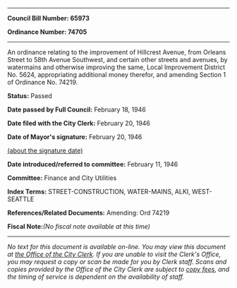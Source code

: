 

********

**Council Bill Number: 65973**
   
**Ordinance Number: 74705**
********

 An ordinance relating to the improvement of Hillcrest Avenue, from Orleans Street to 58th Avenue Southwest, and certain other streets and avenues, by watermains and otherwise improving the same, Local Improvement District No. 5624, appropriating additional money therefor, and amending Section 1 of Ordinance No. 74219.

**Status:** Passed
   
**Date passed by Full Council:** February 18, 1946
   
**Date filed with the City Clerk:** February 20, 1946
   
**Date of Mayor's signature:** February 20, 1946
   
[(about the signature date)](/~public/approvaldate.htm)
   
   
   
**Date introduced/referred to committee:** February 11, 1946
   
**Committee:** Finance and City Utilities
   
   
**Index Terms:** STREET-CONSTRUCTION, WATER-MAINS, ALKI, WEST-SEATTLE

**References/Related Documents:** Amending: Ord 74219

**Fiscal Note:**_(No fiscal note available at this time)_
********

_No text for this document is available on-line. You may view this document at [the Office of the City Clerk](http://www.seattle.gov/leg/clerk/contactUs.htm). If you are unable to visit the Clerk's Office, you may request a copy or scan be made for you by Clerk staff. Scans and copies provided by the Office of the City Clerk are subject to [copy fees](http://clerk.seattle.gov/~public/clerkfees.htm), and the timing of service is dependent on the availability of staff._

